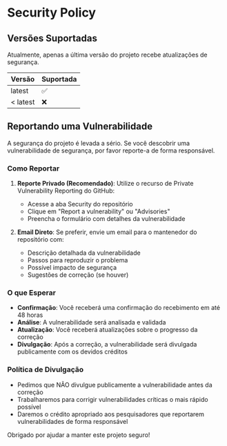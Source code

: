 # Security Policy

## Versões Suportadas

Atualmente, apenas a última versão do projeto recebe atualizações de segurança.

| Versão | Suportada          |
| ------ | ------------------ |
| latest | :white_check_mark: |
| < latest | :x:              |

## Reportando uma Vulnerabilidade

A segurança do projeto é levada a sério. Se você descobrir uma vulnerabilidade de segurança, por favor reporte-a de forma responsável.

### Como Reportar

1. **Reporte Privado (Recomendado)**: Utilize o recurso de Private Vulnerability Reporting do GitHub:
   - Acesse a aba Security do repositório
   - Clique em "Report a vulnerability" ou "Advisories"
   - Preencha o formulário com detalhes da vulnerabilidade

2. **Email Direto**: Se preferir, envie um email para o mantenedor do repositório com:
   - Descrição detalhada da vulnerabilidade
   - Passos para reproduzir o problema
   - Possível impacto de segurança
   - Sugestões de correção (se houver)

### O que Esperar

- **Confirmação**: Você receberá uma confirmação do recebimento em até 48 horas
- **Análise**: A vulnerabilidade será analisada e validada
- **Atualização**: Você receberá atualizações sobre o progresso da correção
- **Divulgação**: Após a correção, a vulnerabilidade será divulgada publicamente com os devidos créditos

### Política de Divulgação

- Pedimos que NÃO divulgue publicamente a vulnerabilidade antes da correção
- Trabalharemos para corrigir vulnerabilidades críticas o mais rápido possível
- Daremos o crédito apropriado aos pesquisadores que reportarem vulnerabilidades de forma responsável

Obrigado por ajudar a manter este projeto seguro!
